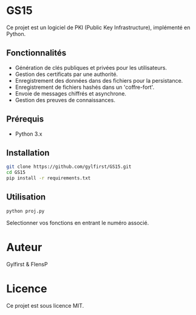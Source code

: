 # GS15

Ce projet est un logiciel de PKI (Public Key Infrastructure), implémenté en Python.

## Fonctionnalités

- Génération de clés publiques et privées pour les utilisateurs.
- Gestion des certificats par une authorité.
- Enregistrement des données dans des fichiers pour la persistance.
- Enregistrement de fichiers hashés dans un 'coffre-fort'.
- Envoie de messages chiffrés et asynchrone.
- Gestion des preuves de connaissances.

## Prérequis

- Python 3.x

## Installation

```bash
git clone https://github.com/gylfirst/GS15.git
cd GS15
pip install -r requirements.txt
```

## Utilisation
```bash
python proj.py
```
Selectionner vos fonctions en entrant le numéro associé.

# Auteur
Gylfirst & FlensP

# Licence
Ce projet est sous licence MIT.

